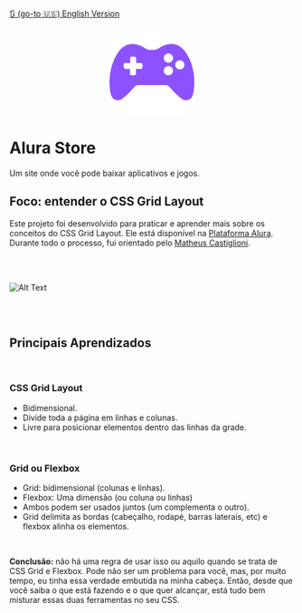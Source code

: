 [🔃 (go-to 🇺🇸) English Version](https://github.com/camimq/alura_store/blob/main/README.md)

<p align="center"><img width="150px" src="./assets/img/games.svg"></p>

# Alura Store

Um site onde você pode baixar aplicativos e jogos.

## Foco: entender o CSS Grid Layout

Este projeto foi desenvolvido para praticar e aprender mais sobre os conceitos do CSS Grid Layout. Ele está disponível na [Plataforma Alura](https://cursos.alura.com.br/course/css-grid-layout). Durante todo o processo, fui orientado pelo [Matheus Castiglioni](https://github.com/mahenrique94).

</br>
</br>

![Alt Text](https://media.giphy.com/media/pgWufprDayUu4lwEzQ/giphy.gif)

</br>
</br>

## Principais Aprendizados

</br>

### CSS Grid Layout

- Bidimensional.
- Divide toda a página em linhas e colunas.
- Livre para posicionar elementos dentro das linhas da grade.

</br>

### Grid ou Flexbox

- Grid: bidimensional (colunas e linhas).
- Flexbox: Uma dimensão (ou coluna ou linhas)
- Ambos podem ser usados juntos (um complementa o outro).
- Grid delimita as bordas (cabeçalho, rodapé, barras laterais, etc) e flexbox alinha os elementos.

</br>

**Conclusão:** não há uma regra de usar isso ou aquilo quando se trata de CSS Grid e Flexbox. Pode não ser um problema para você, mas, por muito tempo, eu tinha essa verdade embutida na minha cabeça. Então, desde que você saiba o que está fazendo e o que quer alcançar, está tudo bem misturar essas duas ferramentas no seu CSS.
